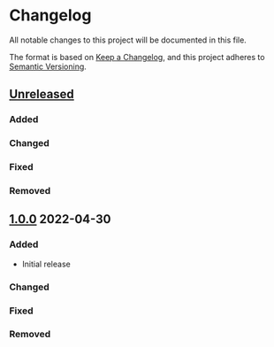 # Changelog
All notable changes to this project will be documented in this file.

The format is based on [Keep a Changelog](https://keepachangelog.com/en/1.0.0/),
and this project adheres to [Semantic Versioning](https://semver.org/spec/v2.0.0.html).

## [Unreleased]
### Added

### Changed

### Fixed

### Removed

## [1.0.0] 2022-04-30
### Added
* Initial release

### Changed

### Fixed

### Removed

[Unreleased]: https://github.com/rubocop-semver/rubocop-ruby2_5/compare/.v1.0.0...HEAD
[1.0.0]: https://github.com/rubocop-semver/rubocop-ruby2_5/compare/78b4f8131d931354f76d4025ab0517fc9792fed2...v1.0.0
